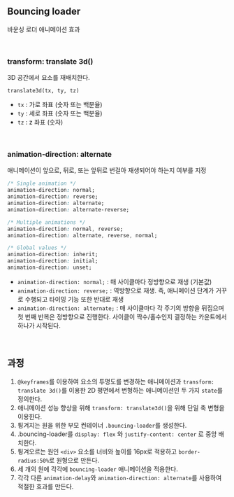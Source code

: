 ## Bouncing loader

바운싱 로더 애니메이션 효과

<br>

### transform: translate 3d()

3D 공간에서 요소를 재배치한다.

`translate3d(tx, ty, tz)`

- `tx` : 가로 좌표 (숫자 또는 백분율)
- `ty` : 세로 좌표 (숫자 또는 백분율)
- `tz` : z 좌표 (숫자)

<br>

### animation-direction: alternate

애니메이션이 앞으로, 뒤로, 또는 앞뒤로 번걸아 재생되어야 하는지 여부를 지정

```css
/* Single animation */
animation-direction: normal;
animation-direction: reverse;
animation-direction: alternate;
animation-direction: alternate-reverse;

/* Multiple animations */
animation-direction: normal, reverse;
animation-direction: alternate, reverse, normal;

/* Global values */
animation-direction: inherit;
animation-direction: initial;
animation-direction: unset;
```

- `animation-direction: normal;` : 매 사이클마다 정방향으로 재생 (기본값)
- `animation-direction: reverse;` : 역방향으로 재생. 즉, 애니메이션 단계가 거꾸로 수행되고 타이밍 기능 또한 반대로 재생
- `animation-direction: alternate;` : 매 사이클마다 각 주기의 방향을 뒤집으며 첫 번째 반복은 정방향으로 진행한다. 사이클이 짝수/홀수인지 결정하는 카운트에서 하나가 시작된다.

<br>

## 과정

1. `@keyframes`를 이용하여 요소의 투명도를 변경하는 애니메이션과 `transform: translate 3d()`를 이용한 2D 평면에서 변형하는 애니메이션인 두 가지 `state`를 정의한다.
2. 애니메이션 성능 향상을 위해 `transform: translate3d()`을 위해 단일 축 변형을 이용한다.
3. 튕겨지는 원을 위한 부모 컨테이너 `.bouncing-loader`를 생성한다.
4. .bouncing-loader를 `display: flex` 와 `justify-content: center` 로 중앙 배치한다.
5. 튕겨오르는 원인 `<div>` 요소를 너비와 높이를 16px로 적용하고 `border-radius:50%`로 원형으로 만든다.
6. 세 개의 원에 각각에 `bouncing-loader` 애니메이션을 적용한다.
7. 각각 다른 `animation-delay`와 `animation-direction: alternate`를 사용하여 적절한 효과를 만든다.
